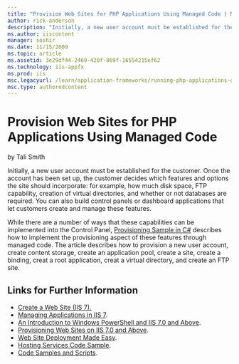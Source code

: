 ```yaml
---
title: "Provision Web Sites for PHP Applications Using Managed Code | Microsoft Docs"
author: rick-anderson
description: "Initially, a new user account must be established for the customer. Once the account has been set up, the customer decides which features and options the sit..."
ms.author: iiscontent
manager: soshir
ms.date: 11/15/2009
ms.topic: article
ms.assetid: 3e29df44-2469-420f-869f-16554215ef62
ms.technology: iis-appfx
ms.prod: iis
msc.legacyurl: /learn/application-frameworks/running-php-applications-on-iis/provision-web-sites-for-php-applications-using-managed-code
msc.type: authoredcontent
---
```

Provision Web Sites for PHP Applications Using Managed Code
====================
by Tali Smith

Initially, a new user account must be established for the customer. Once the account has been set up, the customer decides which features and options the site should incorporate: for example, how much disk space, FTP capability, creation of virtual directories, and whether or not databases are required. You can also build control panels or dashboard applications that let customers create and manage these features.

While there are a number of ways that these capabilities can be implemented into the Control Panel, [Provisioning Sample in C#](../../manage/provisioning-and-managing-iis/provisioning-sample-in-c.md) describes how to implement the provisioning aspect of these features through managed code. The article describes how to provision a new user account, create content storage, create an application pool, create a site, create a binding, creat a root application, creat a virtual directory, and create an FTP site.

## Links for Further Information

- [Create a Web Site (IIS 7).](https://technet.microsoft.com/en-us/library/cc772350(WS.10).aspx)
- [Managing Applications in IIS 7](https://office.prowesscorp.com/IIS-PHP_Content_Management_and_Update/Shared%20Documents/Managing%20Applications%20in%20IIS%207).
- [An Introduction to Windows PowerShell and IIS 7.0 and Above](../../manage/powershell/an-introduction-to-windows-powershell-and-iis.md).
- [Provisioning Web Sites on IIS 7.0 and Above](../../manage/creating-websites/index.md).
- [Web Site Deployment Made Easy](../../get-started/introduction-to-iis/web-site-deployment-made-easy.md).
- [Hosting Services Code Sample](../../manage/provisioning-and-managing-iis/index.md).
- [Code Samples and Scripts](../../manage/provisioning-and-managing-iis/index.md).